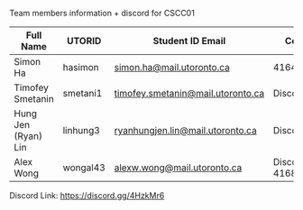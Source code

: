 Team members information + discord for CSCC01 

| Full Name         | UTORID    | Student ID Email                    | Contact | 
| ------------------| ----------| ------------------------------------| ------- |
Simon Ha            | hasimon   | simon.ha@mail.utoronto.ca           | 4164574925
Timofey Smetanin    | smetani1  | timofey.smetanin@mail.utoronto.ca   | Discord
Hung Jen (Ryan) Lin | linhung3  | ryanhungjen.lin@mail.utoronto.ca    | Discord
Alex Wong           | wongal43  | alexw.wong@mail.utoronto.ca         | Discord, 4168939067



Discord Link: https://discord.gg/4HzkMr6
